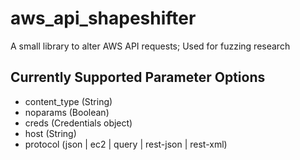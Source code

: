 # aws_api_shapeshifter
A small library to alter AWS API requests; Used for fuzzing research

## Currently Supported Parameter Options
* content_type (String) 
* noparams (Boolean) 
* creds (Credentials object) 
* host (String) 
* protocol (json | ec2 | query | rest-json | rest-xml)
